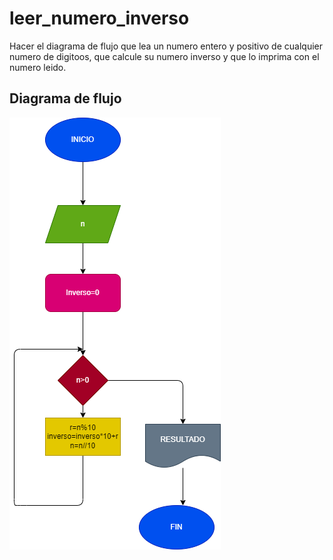 # leer_numero_inverso
Hacer el diagrama de flujo que lea un numero entero y positivo de cualquier numero de digitoos, que calcule su numero inverso y que lo imprima con el numero leido.
## Diagrama de flujo 
![Diagrama de flujo](diagrama.png "Diagrama de flujo")
